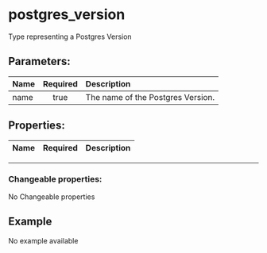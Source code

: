 # postgres_version

Type representing a Postgres Version

## Parameters:

| Name | Required | Description |
| :--- | :-: | :--- |
| name | true | The name of the Postgres Version.   |

## Properties:

| Name | Required | Description |
| :--- | :-: | :--- |
***


### Changeable properties:

No Changeable properties


## Example

No example available
